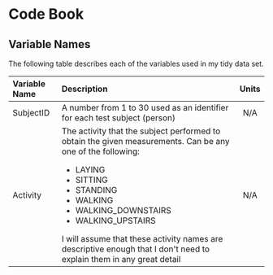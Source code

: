 Code Book
=========

## Variable Names
The following table describes each of the variables used in my tidy data set.

| Variable Name | Description | Units |
|:--------------|:------------|:-----:|
| SubjectID | A number from 1 to 30 used as an identifier for each test subject (person) | N/A |
| Activity | The activity that the subject performed to obtain the given measurements. Can be any one of the following:<ul><li>LAYING</li><li>SITTING</li><li>STANDING</li><li>WALKING</li><li>WALKING_DOWNSTAIRS</li><li>WALKING_UPSTAIRS</li></ul>I will assume that these activity names are descriptive enough that I don't need to explain them in any great detail | N/A |